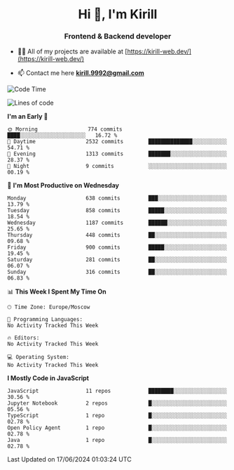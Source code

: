 <h1 align="center">Hi 👋, I'm Kirill</h1>
<h3 align="center">Frontend & Backend developer</h3>

- 👨‍💻 All of my projects are available at [https://kirill-web.dev/](https://kirill-web.dev/)

- 📫 Contact me here **kirill.9992@gmail.com**











<!--START_SECTION:waka-->
![Code Time](http://img.shields.io/badge/Code%20Time-1%2C841%20hrs%2034%20mins-blue)

![Lines of code](https://img.shields.io/badge/From%20Hello%20World%20I%27ve%20Written-4.6%20million%20lines%20of%20code-blue)

**I'm an Early 🐤** 

```text
🌞 Morning                774 commits         ████░░░░░░░░░░░░░░░░░░░░░   16.72 % 
🌆 Daytime                2532 commits        ██████████████░░░░░░░░░░░   54.71 % 
🌃 Evening                1313 commits        ███████░░░░░░░░░░░░░░░░░░   28.37 % 
🌙 Night                  9 commits           ░░░░░░░░░░░░░░░░░░░░░░░░░   00.19 % 
```
📅 **I'm Most Productive on Wednesday** 

```text
Monday                   638 commits         ███░░░░░░░░░░░░░░░░░░░░░░   13.79 % 
Tuesday                  858 commits         █████░░░░░░░░░░░░░░░░░░░░   18.54 % 
Wednesday                1187 commits        ██████░░░░░░░░░░░░░░░░░░░   25.65 % 
Thursday                 448 commits         ██░░░░░░░░░░░░░░░░░░░░░░░   09.68 % 
Friday                   900 commits         █████░░░░░░░░░░░░░░░░░░░░   19.45 % 
Saturday                 281 commits         ██░░░░░░░░░░░░░░░░░░░░░░░   06.07 % 
Sunday                   316 commits         ██░░░░░░░░░░░░░░░░░░░░░░░   06.83 % 
```


📊 **This Week I Spent My Time On** 

```text
🕑︎ Time Zone: Europe/Moscow

💬 Programming Languages: 
No Activity Tracked This Week

🔥 Editors: 
No Activity Tracked This Week

💻 Operating System: 
No Activity Tracked This Week
```

**I Mostly Code in JavaScript** 

```text
JavaScript               11 repos            ████████░░░░░░░░░░░░░░░░░   30.56 % 
Jupyter Notebook         2 repos             █░░░░░░░░░░░░░░░░░░░░░░░░   05.56 % 
TypeScript               1 repo              █░░░░░░░░░░░░░░░░░░░░░░░░   02.78 % 
Open Policy Agent        1 repo              █░░░░░░░░░░░░░░░░░░░░░░░░   02.78 % 
Java                     1 repo              █░░░░░░░░░░░░░░░░░░░░░░░░   02.78 % 
```




 Last Updated on 17/06/2024 01:03:24 UTC
<!--END_SECTION:waka-->
